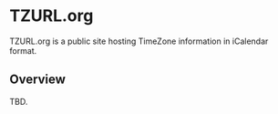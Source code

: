 # TZURL.org

TZURL.org is a public site hosting TimeZone information in iCalendar format.

## Overview

TBD.
